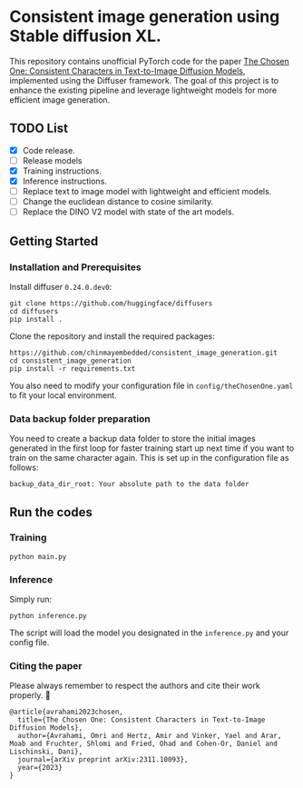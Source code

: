 # Consistent image generation using Stable diffusion XL.

This repository contains unofficial PyTorch code for the paper [The Chosen One: Consistent Characters in Text-to-Image Diffusion Models](https://arxiv.org/abs/2311.10093), implemented using the Diffuser framework. The goal of this project is to enhance the existing pipeline and leverage lightweight models for more efficient image generation.

## TODO List
- [x] Code release.
- [ ] Release models
- [x] Training instructions.
- [x] Inference instructions.
- [ ] Replace text to image model with lightweight and efficient models.
- [ ] Change the euclidean distance to cosine similarity.
- [ ] Replace the DINO V2 model with state of the art models.

## Getting Started

### Installation and Prerequisites
Install diffuser `0.24.0.dev0`:
```
git clone https://github.com/huggingface/diffusers
cd diffusers
pip install .
```

Clone the repository and install the required packages:
```
https://github.com/chinmayembedded/consistent_image_generation.git
cd consistent_image_generation
pip install -r requirements.txt
```
You also need to modify your configuration file in `config/theChosenOne.yaml` to fit your local environment.

### Data backup folder preparation
You need to create a backup data folder to store the initial images generated in the first loop for faster training start up next time if you want to train on the same character again.
This is set up in the configuration file as follows:
``` 
backup_data_dir_root: Your absolute path to the data folder
```

## Run the codes
### Training
```
python main.py
```

### Inference
Simply run:
```
python inference.py
```
The script will load the model you designated in the `inference.py` and your config file.


### Citing the paper
Please always remember to respect the authors and cite their work properly. 🫡
```
@article{avrahami2023chosen,
  title={The Chosen One: Consistent Characters in Text-to-Image Diffusion Models},
  author={Avrahami, Omri and Hertz, Amir and Vinker, Yael and Arar, Moab and Fruchter, Shlomi and Fried, Ohad and Cohen-Or, Daniel and Lischinski, Dani},
  journal={arXiv preprint arXiv:2311.10093},
  year={2023}
}
```
